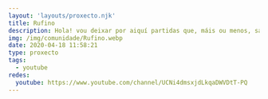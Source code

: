 ```yaml
---
layout: 'layouts/proxecto.njk'
title: Rufino
description: Hola! vou deixar por aiquí partidas que, máis ou menos, saliron ben! SUSCRÍBETE
img: /img/comunidade/Rufino.webp
date: 2020-04-18 11:58:21
type: proxecto
tags:
  - youtube
redes:
  youtube: https://www.youtube.com/channel/UCNi4dmsxjdLkqaDWVDtT-PQ
---
```

